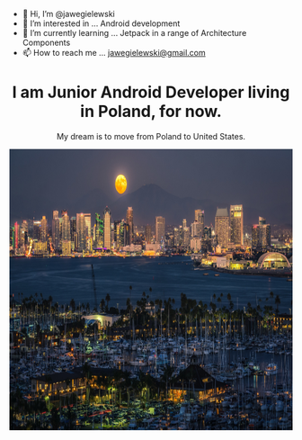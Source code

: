 - 👋 Hi, I’m @jawegielewski
- 👀 I’m interested in ... Android development
- 🌱 I’m currently learning ... Jetpack in a range of Architecture Components
- 📫 How to reach me ... <a href = "mailto: jawegielewski@gmail.com">jawegielewski@gmail.com</a>

<style>
h1 {text-align: center;}
p {text-align: center;}
div {text-align: center;}
</style>
<h1>I am Junior Android Developer living in Poland, for now.</h1>

My dream is to move from Poland to United States.

<img src="resources/san_diego.jpg" width="800" height="500">
<!---
jawegielewski/jawegielewski is a ✨ special ✨ repository because its `README.md` (this file) appears on your GitHub profile.
You can click the Preview link to take a look at your changes.
--->
